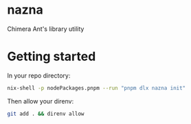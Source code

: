 # nazna
Chimera Ant's library utility

# Getting started

In your repo directory:
```sh
nix-shell -p nodePackages.pnpm --run "pnpm dlx nazna init"
```

Then allow your direnv:
```sh
git add . && direnv allow
```

